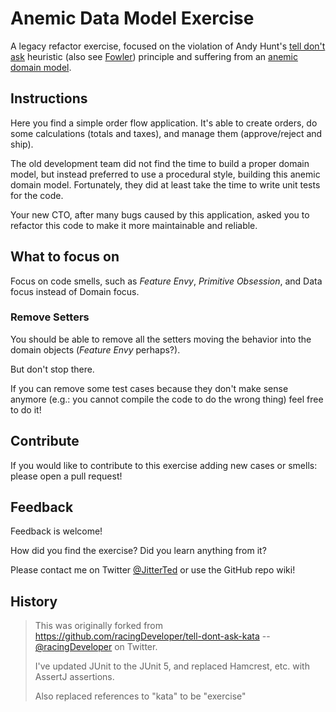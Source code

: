 # Anemic Data Model Exercise

A legacy refactor exercise, focused on the violation of Andy Hunt's [tell don't ask](https://toolshed.com/articles/1998-07-01-TellDontAsk.html) heuristic (also see [Fowler](https://martinfowler.com/bliki/TellDontAsk.html)) principle and suffering from an [anemic domain model](https://martinfowler.com/bliki/AnemicDomainModel.html).

## Instructions
Here you find a simple order flow application.
It's able to create orders, do some calculations (totals and taxes), and manage them (approve/reject and ship).

The old development team did not find the time to build a proper domain model,
but instead preferred to use a procedural style, building this anemic domain model.
Fortunately, they did at least take the time to write unit tests for the code.

Your new CTO, after many bugs caused by this application,
asked you to refactor this code to make it more maintainable and reliable.

## What to focus on
Focus on code smells, such as _Feature Envy_, _Primitive Obsession_, and Data focus instead of Domain focus.

### Remove Setters

You should be able to remove all the setters moving the behavior into the domain objects (_Feature Envy_ perhaps?).

But don't stop there.

If you can remove some test cases because they don't make sense anymore (e.g.: you cannot compile the code to do the wrong thing) feel free to do it!

## Contribute
If you would like to contribute to this exercise adding new cases or smells: please open a pull request!

## Feedback
Feedback is welcome!

How did you find the exercise? Did you learn anything from it?

Please contact me on Twitter [@JitterTed](https://twitter.com/jitterted) or use the GitHub repo wiki!

## History

> This was originally forked from https://github.com/racingDeveloper/tell-dont-ask-kata -- [@racingDeveloper](https://twitter.com/racingDeveloper) on Twitter.
>
> I've updated JUnit to the JUnit 5, and replaced Hamcrest, etc. with AssertJ assertions.
>
> Also replaced references to "kata" to be "exercise"


